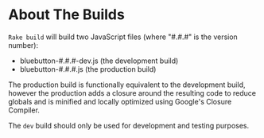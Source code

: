 # About The Builds

`Rake build` will build two JavaScript files (where "#.#.#" is the version number):

 - bluebutton-#.#.#-dev.js (the development build)
 - bluebutton-#.#.#.js (the production build)

The production build is functionally equivalent to the development build, however the production adds a closure around the resulting code to reduce globals and is minified and locally optimized using Google's Closure Compiler.

The `dev` build should only be used for development and testing purposes.
